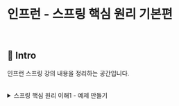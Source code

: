 # 인프런 - 스프링 핵심 원리 기본편
</br>

## :pushpin: Intro

인프런 스프링 강의 내용을 정리하는 공간입니다.

</br>

<details>
<summary> 스프링 핵심 원리 이해1 - 예제 만들기</summary>
<div markdown="1">
</br>
스프링 핵심 원리 이해1 - 예제 만들기
오늘은 순수 자바로 예제를 만들면서 스프링의 핵심 원리를 이해해보자!


✔ 비즈니스 요구사항과 설계
다음과 같이 비즈니스 요구사항이 주어졌을 때 설계를 해보자.

📌 회원
회원을 가입하고 조회할 수 있다.
회원은 일반과 VIP 두 가지 등급이 있다.
회원 데이터는 자체 DB를 구축할 수 있고, 외부 시스템과 연동할 수 있다. (미확정)
📌 주문과 할인 정책
회원은 상품을 주문할 수 있다.
회원 등급에 따라 할인 정책을 적용할 수 있다.
할인 정책은 모든 VIP는 1,000원을 할인해주는 고정 금액 할인을 적용해달라. (나중에 변경될 수 있다.)
할인 정책은 변경 가능성이 높다. 회사의 기본 할인 정책을 아직 정하지 못했고, 오픈 직전까지 고민을 미루고 싶다. 최악의 경우 할인을 적용하지 않을 수도 있다. (미확정)
요구사항을 보면 회원 데이터 부분이나 할인 정책 부분은 나중에 변경될 가능성이 있다.
하지만 이러한 부분이 결정될 때까지 언제까지나 개발을 미룰 수는 없다!

그러면 어떻게 해야할까?

인터페이스를 만들고 구현체를 언제든지 갈아끼울 수 있도록 설계하면 된다!
 </br>

⭐ 참고사항
지금부터는 순수 자바로 개발한다. 하지만 기본 세팅을 편하게 하기 위해서 스프링 부트를 사용한다는 점 기억해두기!
</br>

✔ 회원 도메인 설계
먼저 회원 도메인의 협력 관계에 대해 설계를 해보자.

회원 도메인 협력 관계


회원 도메인 요구사항
회원을 가입하고 조회할 수 있다.

→ 회원 서비스에 회원가입, 회원조회 기능을 제공한다.

회원은 일반과 VIP 두 가지 등급이 있다.

→ 회원 도메인 계층에서 설계하도록 만든다.

회원 데이터는 자체 DB를 구축할 수 있고, 외부 시스템과 연동할 수 있다. (미확정)

→ 회원 저장소라는 인터페이스를 별도로 만들고, 세 가지로 나눈다.

자바 코드로 메모리 회원 저장소라는 단순한 메모리를 만들어준다. (나중에 관련 부분이 확정되면 그때 교체해주면 된다!)
회원 클래스 다이어그램


협력 관계 설계를 다하면 이제 클래스 다이어그램을 만든다.

MemberService 역할을 인터페이스로 만들고, 그 구현을 MemberServiceImpl에서 한다.
MemberRepository 역할을 인터페이스로 만들고, 그 구현을 MemoryMemberRepository나 DbMemberRepository에서 한다.
회원 객체 다이어그램


실제 메모리 참조를 나타낸 것이다.

클라이언트는 회원 서비스를 바라보고, 회원 서비스는 메모리 회원 저장소를 바라본다.

✔ 회원 도메인 개발
실습 내용은 github에 올려두었다. (core 폴더)

✔ 회원 도메인 설계의 문제점
위의 설계서 내용을 따라서 자바 코드로 실습까지 마쳤는데 문제점이 발견된다!

OCP, DIP가 잘 지켜지고 있는지에 대한 의문을 갖게 된다.

회원 저장소로 지금 굉장히 단순한 메모리인 MemoryMemberRepositoy를 사용하고 있는데, 아직 미확정인 부분이기 때문에 이를 변경할 때 OCP 원칙이 지켜질 수 있을까?
의존 관계가 인터페이스 뿐만 아니라 구현까지 모두 의존하는 문제가 있다.
→ 이 문제들은 설계를 해가면서 해결해나갈 것이다.

✔ 주문과 할인 도메인 설계
주문 도메인 협력, 역할, 책임
📌 주문과 할인 정책 요구사항
회원은 상품을 주문할 수 있다.
회원 등급에 따라 할인 정책을 적용할 수 있다.
할인 정책은 모든 VIP는 1,000원을 할인해주는 고정 금액 할인을 적용해달라. (나중에 변경될 수 있다.)
할인 정책은 변경 가능성이 높다. 회사의 기본 할인 정책을 아직 정하지 못했고, 오픈 직전까지 고민을 미루고 싶다. 최악의 경우 할인을 적용하지 않을 수도 있다.


주문을 하는 동작은 다음과 같다.

1. 주문 생성
클라이언트는 주문 서비스에 주문 생성을 요청한다.

→ 이때 회원id, 상품명, 상품 가격을 넘겨준다.

2. 회원 조회
할인을 위해서는 회원 등급이 필요하다.
그래서 주문 서비스는 회원 저장소에서 회원을 조회한다.

→ 회원 조회할 때 findById를 이용해서 조회한다.

3. 할인 적용
주문 서비스는 회원 등급에 따른 할인 여부를 할인 정책에 위임하다.

4. 주문 결과 반환
주문 서비스는 할인 결과를 포함한 주문 결과를 반환한다.

주문 도메인 전체


역할과 구현까지 그린 그림이다.

계~속 강조했던 역할과 구현을 분리해서 객체를 자유롭게 조립할 수 있게 설계했다.

이로 인해 미확정된 부분들에 대해 유연하게 대처할 수 있게 되었다.

주문 도메인 클래스 다이어그램


주문 도메인 정책을 클래스 다이어그램을 나타낸 그림이다.

주문 도메인 객체 다이어그램
주문 도메인 객체 다이어그램 1

회원을 메모리에서 조회하고, 정액 할인 정책(고정 금액)을 지원해도 주문 서비스를 변경하지 않아도 된다.

주문 도메인 객체 다이어그램 2

회원을 메모리가 아닌 실제 DB에서 조회하고, 정률 할인 정책(주문 금액에 따라 % 할인)을 지원해도 주문 서비스를 변경하지 않아도 된다.

⭐ 각각 역할 간의 협력 관계는 그대로 유지된다.


</div>
</details>
 

